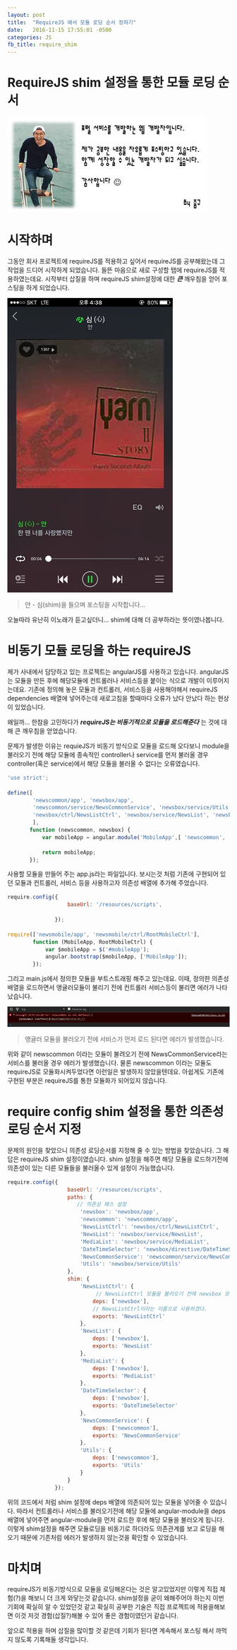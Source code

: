 ```yaml
---
layout: post
title:  "RequireJS 에서 모듈 로딩 순서 정하기"
date:   2016-11-15 17:55:01 -0500
categories: JS
fb_title: require_shim
---
```

# RequireJS shim 설정을 통한 모듈 로딩 순서

![zumgu_profie](/images/zumgu_profie.jpg)

# 시작하며

그동안 회사 프로젝트에 requireJS를 적용하고 싶어서 requireJS를 공부해왔는데 그 작업을 드디어 시작하게 되었습니다. 들뜬 마음으로 새로 구성할 탭에 requireJS를 적용하였는데요. 시작부터 삽질을 하며 requireJS shim설정에 대한 ***큰*** 깨우침을 얻어 포스팅을 하게 되었습니다.

![music_shim](/images/shim.jpg)

> 얀 - 심(shim)을 들으며 포스팅을 시작합니다...

오늘따라 유난히 이노래가 듣고싶더니... shim에 대해 더 공부하라는 뜻이였나봅니다.


# 비동기 모듈 로딩을 하는 requireJS

제가 사내에서 담당하고 있는 프로젝트는 angularJS를 사용하고 있습니다. angularJS는 모듈을 만든 후에 해당모듈에 컨트롤러나 서비스등을 붙이는 식으로 개발이 이루어지는데요. 기존에 정의해 놓은 모듈과 컨트롤러, 서비스등을 사용해야해서 requireJS dependencies 배열에 넣어주는데 새로고침을 할때마다 오류가 났다 안났다 하는 현상이 있었습니다.

왜일까... 한참을 고민하다가 ***requireJS는 비동기적으로 모듈을 로드해준다*** 는 것에 대해 큰 깨우침을 얻었습니다.

문제가 발생한 이유는 requieJS가 비동기 방식으로 모듈을 로드해 오다보니 module을 불러오기 전에 해당 모듈에 종속적인 controller나 service를 먼저 불러올 경우 controller(혹은 service)에서 해당 모듈을 불러올 수 없다는 오류였습니다.

``` js
'use strict';

define([
        'newscommon/app', 'newsbox/app',
        'newscommon/service/NewsCommonService', 'newsbox/service/Utils',
        'newsbox/ctrl/NewsListCtrl', 'newsbox/service/NewsList', 'newsbox/service/MediaList', 'newsbox/directive/DateTimeSelector'
        ],
       function (newscommon, newsbox) {
           var mobileApp = angular.module('MobileApp',[ 'newscommon', 'newsbox', 'ngRoute', 'ngResource', 'ngSanitize', 'angularFileUpload' ]);

           return mobileApp;
       });
```

사용할 모듈을 만들어 주는 app.js라는 파일입니다. 보시는것 처럼 기존에 구현되어 있던 모듈과 컨트롤러, 서비스 등을 사용하고자 의존성 배열에 추가해 주었습니다.


``` js
require.config({
                   baseUrl: '/resources/scripts',

               });

require(['newsmobile/app', 'newsmobile/ctrl/RootMobileCtrl'],
        function (MobileApp, RootMobileCtrl) {
            var $mobileApp = $('#mobileApp');
            angular.bootstrap($mobileApp, ['MobileApp']);
        });

```

그리고 main.js에서 정의한 모듈을 부트스트래핑 해주고 있는데요.
이때, 정의한 의존성 배열을 로드하면서 앵귤러모듈이 불리기 전에 컨트롤러 서비스등이 불리면 에러가 나타났습니다.

![music_shim](/images/error_module.jpg)

> 앵귤러 모듈을 불러오기 전에 서비스가 먼저 로드 된다면 에러가 발생했습니다.

위와 같이 newscommon 이라는 모듈이 불려오기 전에 NewsCommonService라는 서비스를 불러올 경우 에러가 발생했습니다. 물론 newscommon 이라는 모듈도 requireJS로 모듈화시켜두었다면 이런일은 발생하지 않았을텐데요. 아쉽게도 기존에 구현된 부분은 requireJS를 통한 모듈화가 되어있지 않습니다.


# require config shim 설정을 통한 의존성 로딩 순서 지정

문제의 원인을 찾았으니 의존성 로딩순서를 지정해 줄 수 있는 방법을 찾았습니다.
그 해답은 requireJS shim 설정이였습니다. shim 설정을 해주면 해당 모듈을 로드하기전에 의존성이 있는 다른 모듈들을 불러올수 있게 설정이 가능했습니다.

``` js
require.config({
                   baseUrl: '/resources/scripts',
                   paths: {
                      // 의존성 패스 설정
                       'newsbox': 'newsbox/app',
                       'newscommon': 'newscommon/app',
                       'NewsListCtrl': 'newsbox/ctrl/NewsListCtrl',
                       'NewsList': 'newsbox/service/NewsList',
                       'MediaList': 'newsbox/service/MediaList',
                       'DateTimeSelector': 'newsbox/directive/DateTimeSelector',
                       'NewsCommonService': 'newscommon/service/NewsCommonService',
                       'Utils': 'newsbox/service/Utils'
                   },
                   shim: {
                       'NewsListCtrl': {
                            // NewsListCtrl 모듈을 불러오기 전에 newsbox 모듈을 먼저 불러온다.
                           deps: ['newsbox'],
                           // NewsListCtrl이라는 이름으로 사용하겠다.
                           exports: 'NewsListCtrl'
                       },
                       'NewsList': {
                           deps: ['newsbox'],
                           exports: 'NewsList'
                       },
                       'MediaList': {
                           deps: ['newsbox'],
                           exports: 'MediaList'
                       },
                       'DateTimeSelector': {
                           deps: ['newsbox'],
                           exports: 'DateTimeSelector'
                       },
                       'NewsCommonService': {
                           deps: ['newscommon'],
                           exports: 'NewsCommonService'
                       },
                       'Utils': {
                           deps: ['newscommon'],
                           exports: 'Utils'
                       }
                   }
               });

```

위의 코드에서 처럼 shim 설정에 deps 배열에 의존되어 있는 모듈을 넣어줄 수 있습니다.
따라서 컨트롤러나 서비스를 불러오기전에 해당 모듈에 angular-module을 deps 배열에 넣어주면 angular-module을 먼저 로드한 후에 해당 모듈을 불러오게 됩니다. 이렇게 shim설정을 해주면 모듈로딩을 비동기로 하더라도 의존관계를 보고 로딩을 해오기 때문에 기존처럼 에러가 발생하지 않는것을 확인할 수 있었습니다.

# 마치며

requireJS가 비동기방식으로 모듈을 로딩해온다는 것은 알고있었지만 이렇게 직접 체험(?)을 해보니 더 크게 와닿는것 같습니다. shim설정을 굳이 왜해주어야 하는지 이번 기회에 확실히 알 수 있었던것 같고 확실히 공부한 기술은 직접 프로젝트에 적용을해보면 이것 저것 경험(삽질?)해볼 수 있어 좋은 경험이였던거 같습니다.

앞으로 적용을 하며 삽질을 많이할 것 같은데 기회가 된다면 계속해서 포스팅 해서 까먹지 않도록 기록해둘 생각입니다.
